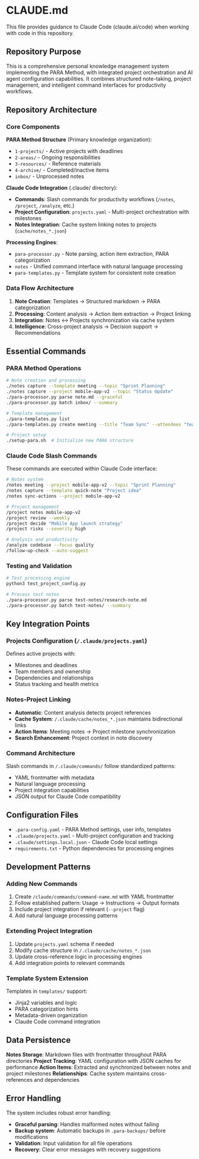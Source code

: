 # CLAUDE.md

This file provides guidance to Claude Code (claude.ai/code) when working with code in this repository.

## Repository Purpose

This is a comprehensive personal knowledge management system implementing the PARA Method, with integrated project orchestration and AI agent configuration capabilities. It combines structured note-taking, project management, and intelligent command interfaces for productivity workflows.

## Repository Architecture

### Core Components

**PARA Method Structure** (Primary knowledge organization):
- `1-projects/` - Active projects with deadlines
- `2-areas/` - Ongoing responsibilities
- `3-resources/` - Reference materials
- `4-archive/` - Completed/inactive items
- `inbox/` - Unprocessed notes

**Claude Code Integration** (.claude/ directory):
- **Commands**: Slash commands for productivity workflows (`/notes`, `/project`, `/analyze`, etc.)
- **Project Configuration**: `projects.yaml` - Multi-project orchestration with milestones
- **Notes Integration**: Cache system linking notes to projects (`cache/notes_*.json`)

**Processing Engines**:
- `para-processor.py` - Note parsing, action item extraction, PARA categorization
- `notes` - Unified command interface with natural language processing
- `para-templates.py` - Template system for consistent note creation

### Data Flow Architecture

1. **Note Creation**: Templates → Structured markdown → PARA categorization
2. **Processing**: Content analysis → Action item extraction → Project linking
3. **Integration**: Notes ↔ Projects synchronization via cache system
4. **Intelligence**: Cross-project analysis → Decision support → Recommendations

## Essential Commands

### PARA Method Operations
```bash
# Note creation and processing
./notes capture --template meeting --topic "Sprint Planning"
./notes capture --project mobile-app-v2 --topic "Status Update"
./para-processor.py parse note.md --graceful
./para-processor.py batch inbox/ --summary

# Template management
./para-templates.py list
./para-templates.py create meeting --title "Team Sync" --attendees "team"

# Project setup
./setup-para.sh  # Initialize new PARA structure
```

### Claude Code Slash Commands
These commands are executed within Claude Code interface:

```bash
# Notes system
/notes meeting --project mobile-app-v2 --topic "Sprint Planning"
/notes capture --template quick-note "Project idea"
/notes sync-actions --project mobile-app-v2

# Project management
/project notes mobile-app-v2
/project review --weekly
/project decide "Mobile App launch strategy"
/project risks --severity high

# Analysis and productivity
/analyze codebase --focus quality
/follow-up-check --auto-suggest
```

### Testing and Validation
```bash
# Test processing engine
python3 test_project_config.py

# Process test notes
./para-processor.py parse test-notes/research-note.md
./para-processor.py batch test-notes/ --summary
```

## Key Integration Points

### Projects Configuration (`/.claude/projects.yaml`)
Defines active projects with:
- Milestones and deadlines
- Team members and ownership
- Dependencies and relationships
- Status tracking and health metrics

### Notes-Project Linking
- **Automatic**: Content analysis detects project references
- **Cache System**: `/.claude/cache/notes_*.json` maintains bidirectional links
- **Action Items**: Meeting notes → Project milestone synchronization
- **Search Enhancement**: Project context in note discovery

### Command Architecture
Slash commands in `/.claude/commands/` follow standardized patterns:
- YAML frontmatter with metadata
- Natural language processing
- Project integration capabilities
- JSON output for Claude Code compatibility

## Configuration Files

- `.para-config.yaml` - PARA Method settings, user info, templates
- `.claude/projects.yaml` - Multi-project configuration and tracking
- `.claude/settings.local.json` - Claude Code local settings
- `requirements.txt` - Python dependencies for processing engines

## Development Patterns

### Adding New Commands
1. Create `/claude/commands/command-name.md` with YAML frontmatter
2. Follow established pattern: Usage → Instructions → Output formats
3. Include project integration if relevant (`--project` flag)
4. Add natural language processing patterns

### Extending Project Integration
1. Update `projects.yaml` schema if needed
2. Modify cache structure in `/.claude/cache/notes_*.json`
3. Update cross-reference logic in processing engines
4. Add integration points to relevant commands

### Template System Extension
Templates in `templates/` support:
- Jinja2 variables and logic
- PARA categorization hints
- Metadata-driven organization
- Claude Code command integration

## Data Persistence

**Notes Storage**: Markdown files with frontmatter throughout PARA directories
**Project Tracking**: YAML configuration with JSON caches for performance
**Action Items**: Extracted and synchronized between notes and project milestones
**Relationships**: Cache system maintains cross-references and dependencies

## Error Handling

The system includes robust error handling:
- **Graceful parsing**: Handles malformed notes without failing
- **Backup system**: Automatic backups in `.para-backups/` before modifications
- **Validation**: Input validation for all file operations
- **Recovery**: Clear error messages with recovery suggestions